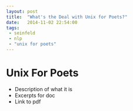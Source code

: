 ```yaml
---
layout: post
title:  "What's the Deal with Unix for Poets?"
date:   2014-11-02 22:54:00
tags:
 - seinfeld
 - nlp
 - "unix for poets"
---
```


Unix For Poets
==============
* Description of what it is
* Excerpts for doc
* Link to pdf
